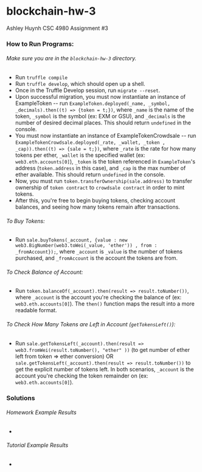 # blockchain-hw-3
Ashley Huynh
CSC 4980 Assignment #3

### How to Run Programs:
###### Make sure you are in the `blockchain-hw-3` directory.
* Run `truffle compile`
* Run `truffle develop`, which should open up a shell.
* Once in the Truffle Develop session, run `migrate --reset`.
* Upon successful migration, you must now instantiate an instance of ExampleToken -- run `ExampleToken.deployed(_name, _symbol, _decimals).then((t) => {token = t;})`, where `_name` is the name of the token, `_symbol` is the symbol (ex: EXM or GSU), and `_decimals` is the number of desired decimal places. This should return `undefined` in the console.
* You must now instantiate an instance of ExampleTokenCrowdsale -- run `ExampleTokenCrowdsale.deployed(_rate, _wallet, _token , _cap)).then((t) => {sale = t;})`, where `_rate` is the rate for how many tokens per ether, `_wallet` is the specified wallet (ex: `web3.eth.accounts[0]`), `_token` is the token referenced in `ExampleToken`'s address (`token.address` in this case), and `_cap` is the max number of ether available. This should return `undefined` in the console.
* Now, you must run `token.transferOwnership(sale.address)` to transfer ownership of `token contract` to `crowdsale contract` in order to mint tokens.
* After this, you're free to begin buying tokens, checking account balances, and seeing how many tokens remain after transactions.

###### To Buy Tokens:
* Run `sale.buyTokens(_account, {value : new web3.BigNumber(web3.toWei(_value, 'ether')) , from : _fromAccount});`, where `_account` is `_value` is the number of tokens purchased, and `_fromAccount` is the account the tokens are from.

###### To Check Balance of Account:
* Run `token.balanceOf(_account).then(result => result.toNumber())`, where `_account` is the account you're checking the balance of (ex: `web3.eth.accounts[0]`). The `then()` function maps the result into a more readable format.

###### To Check How Many Tokens are Left in Account (`getTokensLeft()`):
* Run `sale.getTokensLeft(_account).then(result => web3.fromWei(result.toNumber(), "ether" ))` (to get number of ether left from token => ether conversion) OR  `sale.getTokensLeft(_account).then(result => result.toNumber())` to get the explicit number of tokens left. In both scenarios, `_account` is the account you're checking the token remainder on (ex: `web3.eth.accounts[0]`).


### Solutions
###### Homework Example Results
* 
###### Tutorial Example Results
* 



